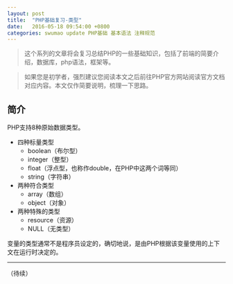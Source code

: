 ```yaml
---
layout: post
title:  "PHP基础复习-类型"
date:   2016-05-18 09:54:00 +0800
categories: swumao update PHP基础 基本语法 注释规范
---
```

> 这个系列的文章将会复习总结PHP的一些基础知识，包括了前端的简要介绍，数据库，php语法，框架等。

> 如果您是初学者，强烈建议您阅读本文之后前往PHP官方网站阅读官方文档对应内容。本文仅作简要说明，梳理一下思路。

## 简介

PHP支持8种原始数据类型。

- 四种标量类型
    - boolean（布尔型）
    - integer（整型）
    - float（浮点型，也称作double，在PHP中这两个词等同）
    - string（字符串）
- 两种符合类型
    - array（数组）
    - object（对象）
- 两种特殊的类型
    - resource（资源）
    - NULL（无类型）

变量的类型通常不是程序员设定的，确切地说，是由PHP根据该变量使用的上下文在运行时决定的。

----------
（待续）
